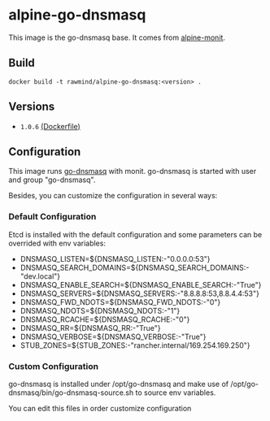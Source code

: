 alpine-go-dnsmasq 
=================

This image is the go-dnsmasq base. It comes from [alpine-monit][alpine-monit].

## Build

```
docker build -t rawmind/alpine-go-dnsmasq:<version> .
```

## Versions

- `1.0.6` [(Dockerfile)](https://github.com/rawmind0/alpine-go-dnsmasq/blob/2.5.3-4/Dockerfile)

## Configuration

This image runs [go-dnsmasq][go-dnsmasq] with monit. go-dnsmasq is started with user and group "go-dnsmasq".

Besides, you can customize the configuration in several ways:

### Default Configuration

Etcd is installed with the default configuration and some parameters can be overrided with env variables:

- DNSMASQ_LISTEN=${DNSMASQ_LISTEN:-"0.0.0.0:53"}
- DNSMASQ_SEARCH_DOMAINS=${DNSMASQ_SEARCH_DOMAINS:-"dev.local"}
- DNSMASQ_ENABLE_SEARCH=${DNSMASQ_ENABLE_SEARCH:-"True"}
- DNSMASQ_SERVERS=${DNSMASQ_SERVERS:-"8.8.8.8:53,8.8.4.4:53"}
- DNSMASQ_FWD_NDOTS=${DNSMASQ_FWD_NDOTS:-"0"}
- DNSMASQ_NDOTS=${DNSMASQ_NDOTS:-"1"}
- DNSMASQ_RCACHE=${DNSMASQ_RCACHE:-"0"}
- DNSMASQ_RR=${DNSMASQ_RR:-"True"}
- DNSMASQ_VERBOSE=${DNSMASQ_VERBOSE:-"True"}
- STUB_ZONES=${STUB_ZONES:-"rancher.internal/169.254.169.250"}


### Custom Configuration

go-dnsmasq is installed under /opt/go-dnsmasq and make use of /opt/go-dnsmasq/bin/go-dnsmasq-source.sh to source env variables.

You can edit this files in order customize configuration


[alpine-monit]: https://github.com/rawmind0/alpine-monit/
[go-dnsmasq]: https://github.com/janeczku/go-dnsmasq


